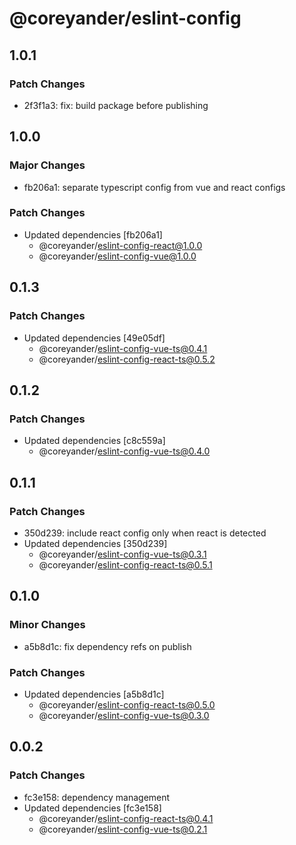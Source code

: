 # @coreyander/eslint-config

## 1.0.1

### Patch Changes

- 2f3f1a3: fix: build package before publishing

## 1.0.0

### Major Changes

- fb206a1: separate typescript config from vue and react configs

### Patch Changes

- Updated dependencies [fb206a1]
  - @coreyander/eslint-config-react@1.0.0
  - @coreyander/eslint-config-vue@1.0.0

## 0.1.3

### Patch Changes

- Updated dependencies [49e05df]
  - @coreyander/eslint-config-vue-ts@0.4.1
  - @coreyander/eslint-config-react-ts@0.5.2

## 0.1.2

### Patch Changes

- Updated dependencies [c8c559a]
  - @coreyander/eslint-config-vue-ts@0.4.0

## 0.1.1

### Patch Changes

- 350d239: include react config only when react is detected
- Updated dependencies [350d239]
  - @coreyander/eslint-config-vue-ts@0.3.1
  - @coreyander/eslint-config-react-ts@0.5.1

## 0.1.0

### Minor Changes

- a5b8d1c: fix dependency refs on publish

### Patch Changes

- Updated dependencies [a5b8d1c]
  - @coreyander/eslint-config-react-ts@0.5.0
  - @coreyander/eslint-config-vue-ts@0.3.0

## 0.0.2

### Patch Changes

- fc3e158: dependency management
- Updated dependencies [fc3e158]
  - @coreyander/eslint-config-react-ts@0.4.1
  - @coreyander/eslint-config-vue-ts@0.2.1
